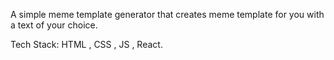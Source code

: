A simple meme template generator that creates meme template for you with a text of your choice.

Tech Stack: HTML , CSS , JS , React.

